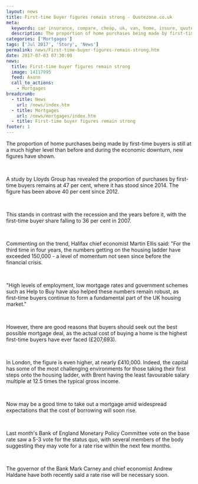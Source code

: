 ```yaml
---
layout: news
title: First-time buyer figures remain strong - Quotezone.co.uk
meta:
  keywords: car insurance, compare, cheap, uk, van, home, insure, quotes, online, comparison, bike, loans, life
  description: The proportion of home purchases being made by first-time buyers is still at a much higher level than before and during the economic downturn, new figures have shown
categories: ['Mortgages']
tags: ['Jul 2017', 'Story', 'News']
permalink: news/First-time-buyer-figures-remain-strong.htm
date: 2017-07-03 07:30:00
news:
  title: First-time buyer figures remain strong
  image: 14117095
  feed: Axonn
  call_to_actions:
    - Mortgages
breadcrumb:
  - title: News
    url: /news/index.htm
  - title: Mortgages
    url: /news/mortgages/index.htm
  - title: First-time buyer figures remain strong
footer: 1
---
```


The proportion of home purchases being made by first-time buyers is still at a much higher level than before and during the economic downturn, new figures have shown.

&nbsp;

A study by Lloyds Group has revealed the proportion of purchases by first-time buyers remains at 47 per cent, where it has stood since 2014. The figure has been above 40 per cent since 2012.

&nbsp;

This stands in contrast with the recession and the years before it, with the first-time buyer share falling to 36 per cent in 2007.

&nbsp;

Commenting on the trend, Halifax chief economist Martin Ellis said: &quot;For the third time in four years, the numbers getting on the housing ladder have exceeded 150,000 - a level of momentum not seen since before the financial crisis.

&nbsp;

&quot;High levels of employment, low mortgage rates and government schemes such as Help to Buy have also helped these numbers remain robust, as first-time buyers continue to form a fundamental part of the UK housing market.&quot;

&nbsp;

However, there are good reasons that buyers should seek out the best possible mortgage deal, as the actual cost of buying a home is the highest first-time buyers have ever faced (&pound;207,693).&nbsp;

&nbsp;

In London, the figure is even higher, at nearly &pound;410,000. Indeed, the capital has some of the most challenging environments for those taking their first steps onto the housing ladder, with Brent having the least favourable salary multiple at 12.5 times the typical gross income. &nbsp;

&nbsp;

Now may be a good time to take out a mortgage amid widespread expectations that the cost of borrowing will soon rise.&nbsp;

&nbsp;

Last month&#39;s Bank of England Monetary Policy Committee vote on the base rate saw a 5-3 vote for the status quo, with several members of the body suggesting they may vote for a rate rise within the next few months.&nbsp;

&nbsp;

The governor of the Bank Mark Carney and chief economist Andrew Haldane have both recently said a rate rise will be necessary soon.&nbsp;

